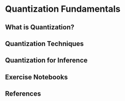 # Quantization Fundamentals

## What is Quantization?

## Quantization Techniques

## Quantization for Inference

## Exercise Notebooks

## References

